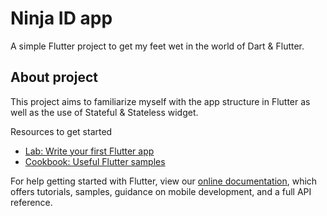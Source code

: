 # Ninja ID app

A simple Flutter project to get my feet wet in the world of Dart & Flutter.

## About project

This project aims to familiarize myself with the app structure in Flutter as well as the use of Stateful & Stateless widget.

Resources to get started 

- [Lab: Write your first Flutter app](https://flutter.dev/docs/get-started/codelab)
- [Cookbook: Useful Flutter samples](https://flutter.dev/docs/cookbook)

For help getting started with Flutter, view our
[online documentation](https://flutter.dev/docs), which offers tutorials,
samples, guidance on mobile development, and a full API reference.
